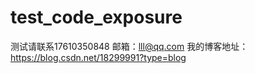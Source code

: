 # test_code_exposure

测试请联系17610350848
邮箱：lll@qq.com
我的博客地址：https://blog.csdn.net/18299991?type=blog
